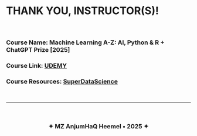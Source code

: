 # THANK YOU, INSTRUCTOR(S)!

<br>

### Course Name: Machine Learning A-Z: AI, Python & R + ChatGPT Prize [2025]

### Course Link: [UDEMY](https://www.udemy.com/course/machinelearning)

### Course Resources: [SuperDataScience](https://www.superdatascience.com/machine-learning)

<br>

---

<br>

<h3 align="center"><strong>✦ MZ AnjumHaQ Heemel • 2025 ✦</strong></h3>
